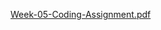 [Week-05-Coding-Assignment.pdf](https://github.com/Yanitha-Ritcharoon/Assignment-week5/files/10471306/Week-05-Coding-Assignment.pdf)
